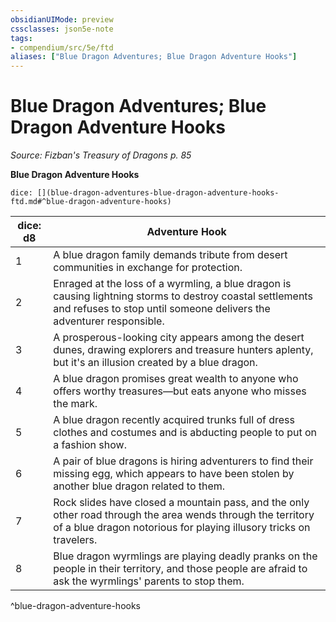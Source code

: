 ```yaml
---
obsidianUIMode: preview
cssclasses: json5e-note
tags:
- compendium/src/5e/ftd
aliases: ["Blue Dragon Adventures; Blue Dragon Adventure Hooks"]
---
```

# Blue Dragon Adventures; Blue Dragon Adventure Hooks
*Source: Fizban's Treasury of Dragons p. 85* 

**Blue Dragon Adventure Hooks**

`dice: [](blue-dragon-adventures-blue-dragon-adventure-hooks-ftd.md#^blue-dragon-adventure-hooks)`

| dice: d8 | Adventure Hook |
|----------|----------------|
| 1 | A blue dragon family demands tribute from desert communities in exchange for protection. |
| 2 | Enraged at the loss of a wyrmling, a blue dragon is causing lightning storms to destroy coastal settlements and refuses to stop until someone delivers the adventurer responsible. |
| 3 | A prosperous-looking city appears among the desert dunes, drawing explorers and treasure hunters aplenty, but it's an illusion created by a blue dragon. |
| 4 | A blue dragon promises great wealth to anyone who offers worthy treasures—but eats anyone who misses the mark. |
| 5 | A blue dragon recently acquired trunks full of dress clothes and costumes and is abducting people to put on a fashion show. |
| 6 | A pair of blue dragons is hiring adventurers to find their missing egg, which appears to have been stolen by another blue dragon related to them. |
| 7 | Rock slides have closed a mountain pass, and the only other road through the area wends through the territory of a blue dragon notorious for playing illusory tricks on travelers. |
| 8 | Blue dragon wyrmlings are playing deadly pranks on the people in their territory, and those people are afraid to ask the wyrmlings' parents to stop them. |
^blue-dragon-adventure-hooks